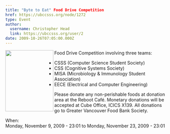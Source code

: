 ```yaml
---
title: "Byte to Eat" Food Drive Competition 
href: https://ubccsss.org/node/1272
type: Event
author:
  username: Christopher Head
  link: https://ubccsss.org/user/2
date: 2009-10-26T07:05:00.000Z
---
```


<div class="field field-name-body field-type-text-with-summary field-label-hidden"><div class="field-items"><div class="field-item even"><p><img src="/files/bitecan.png" width="150" height="192" align="left" alt=""></p>
<p>Food Drive Competition involving three teams:</p>
<ul>
<li>CSSS (Computer Science Student Society)</li>
<li>CSS (Cognitive Systems Society)</li>
<li>MISA (Microbiology &amp; Immunology Student Association)</li>
<li>EECE (Electrical and Computer Engineering)</li>
</ul>
<p>Please donate any non-perishable foods at donation area at the Reboot Caf&#xE9;. Monetary donations will be accepted at Cube Office, ICICS X139. All donations go to Greater Vancouver Food Bank Society.</p>
</div></div></div><div class="field field-name-field-dates field-type-datetime field-label-above"><div class="field-label">When:&#xA0;</div><div class="field-items"><div class="field-item even"><span class="date-display-range"><span class="date-display-start">Monday, November 9, 2009 - 23:01</span> to <span class="date-display-end">Monday, November 23, 2009 - 23:01</span></span></div></div></div>    <footer>
          </footer>